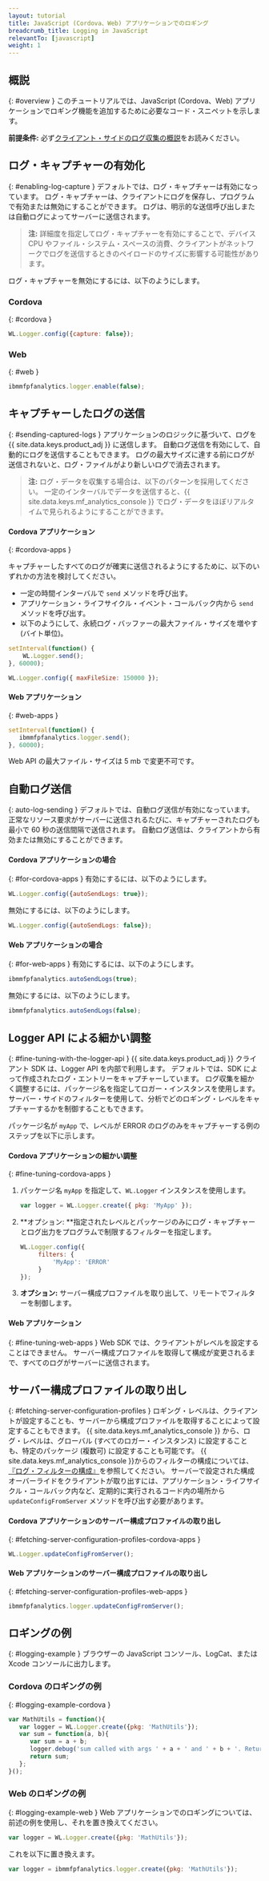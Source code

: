 ```yaml
---
layout: tutorial
title: JavaScript (Cordova、Web) アプリケーションでのロギング
breadcrumb_title: Logging in JavaScript
relevantTo: [javascript]
weight: 1
---
```

<!-- NLS_CHARSET=UTF-8 -->
## 概説
{: #overview }
このチュートリアルでは、JavaScript (Cordova、Web) アプリケーションでロギング機能を追加するために必要なコード・スニペットを示します。

**前提条件:** 必ず[クライアント・サイドのログ収集の概説](../)をお読みください。

## ログ・キャプチャーの有効化
{: #enabling-log-capture }
デフォルトでは、ログ・キャプチャーは有効になっています。 ログ・キャプチャーは、クライアントにログを保存し、プログラムで有効または無効にすることができます。 ログは、明示的な送信呼び出しまたは自動ログによってサーバーに送信されます。

> **注:** 詳細度を指定してログ・キャプチャーを有効にすることで、デバイス CPU やファイル・システム・スペースの消費、クライアントがネットワークでログを送信するときのペイロードのサイズに影響する可能性があります。

ログ・キャプチャーを無効にするには、以下のようにします。

### Cordova
{: #cordova }
```javascript
WL.Logger.config({capture: false});
```

### Web
{: #web }
```javascript
ibmmfpfanalytics.logger.enable(false);
```

## キャプチャーしたログの送信
{: #sending-captured-logs }
アプリケーションのロジックに基づいて、ログを {{ site.data.keys.product_adj }} に送信します。 自動ログ送信を有効にして、自動的にログを送信することもできます。 ログの最大サイズに達する前にログが送信されないと、ログ・ファイルがより新しいログで消去されます。

> **注:** ログ・データを収集する場合は、以下のパターンを採用してください。 一定のインターバルでデータを送信すると、{{ site.data.keys.mf_analytics_console }} でログ・データをほぼリアルタイムで見られるようにすることができます。

#### Cordova アプリケーション
{: #cordova-apps }

キャプチャーしたすべてのログが確実に送信されるようにするために、以下のいずれかの方法を検討してください。

* 一定の時間インターバルで `send` メソッドを呼び出す。
* アプリケーション・ライフサイクル・イベント・コールバック内から `send` メソッドを呼び出す。
* 以下のようにして、永続ログ・バッファーの最大ファイル・サイズを増やす (バイト単位)。
```javascript
setInterval(function() {
    WL.Logger.send();
}, 60000);
```

```javascript
WL.Logger.config({ maxFileSize: 150000 });
```

#### Web アプリケーション
{: #web-apps }

```javascript
setInterval(function() {
   ibmmfpfanalytics.logger.send();
}, 60000);
```

Web API の最大ファイル・サイズは 5 mb で変更不可です。

## 自動ログ送信
{: auto-log-sending }
デフォルトでは、自動ログ送信が有効になっています。 正常なリソース要求がサーバーに送信されるたびに、キャプチャーされたログも最小で 60 秒の送信間隔で送信されます。 自動ログ送信は、クライアントから有効または無効にすることができます。 

#### Cordova アプリケーションの場合
{: #for-cordova-apps }
有効にするには、以下のようにします。

```javascript
WL.Logger.config({autoSendLogs: true});
```

無効にするには、以下のようにします。

```javascript
WL.Logger.config({autoSendLogs: false});
```

#### Web アプリケーションの場合
{: #for-web-apps }
有効にするには、以下のようにします。

```javascript
ibmmfpfanalytics.autoSendLogs(true);
```

無効にするには、以下のようにします。

```javascript
ibmmfpfanalytics.autoSendLogs(false);
```

## Logger API による細かい調整
{: #fine-tuning-with-the-logger-api }
{{ site.data.keys.product_adj }} クライアント SDK は、Logger API を内部で利用します。 デフォルトでは、SDK によって作成されたログ・エントリーをキャプチャーしています。 ログ収集を細かく調整するには、パッケージ名を指定してロガー・インスタンスを使用します。 サーバー・サイドのフィルターを使用して、分析でどのロギング・レベルをキャプチャーするかを制御することもできます。

パッケージ名が `myApp` で、レベルが ERROR のログのみをキャプチャーする例のステップを以下に示します。

#### Cordova アプリケーションの細かい調整
{: #fine-tuning-cordova-apps }
1. パッケージ名 `myApp` を指定して、`WL.Logger` インスタンスを使用します。

   ```javascript
   var logger = WL.Logger.create({ pkg: 'MyApp' });
   ```

2. **オプション: **指定されたレベルとパッケージのみにログ・キャプチャーとログ出力をプログラムで制限するフィルターを指定します。

   ```javascript
   WL.Logger.config({
        filters: {
            'MyApp': 'ERROR'
        }
   });
   ```

3. **オプション:** サーバー構成プロファイルを取り出して、リモートでフィルターを制御します。

#### Web アプリケーション
{: #fine-tuning-web-apps }
Web SDK では、クライアントがレベルを設定することはできません。 サーバー構成プロファイルを取得して構成が変更されるまで、すべてのログがサーバーに送信されます。

## サーバー構成プロファイルの取り出し
{: #fetching-server-configuration-profiles }
ロギング・レベルは、クライアントが設定することも、サーバーから構成プロファイルを取得することによって設定することもできます。 {{ site.data.keys.mf_analytics_console }} から、ログ・レベルは、グローバル (すべてのロガー・インスタンス) に設定することも、特定のパッケージ (複数可) に設定することも可能です。 {{ site.data.keys.mf_analytics_console }}からのフィルターの構成については、[『ログ・フィルターの構成』](../../../analytics/console/log-filters/)を参照してください。  サーバーで設定された構成オーバーライドをクライアントが取り出すには、アプリケーション・ライフサイクル・コールバック内など、定期的に実行されるコード内の場所から `updateConfigFromServer` メソッドを呼び出す必要があります。

#### Cordova アプリケーションのサーバー構成プロファイルの取り出し
{: #fetching-server-configuration-profiles-cordova-apps }

```javascript
WL.Logger.updateConfigFromServer();
```

#### Web アプリケーションのサーバー構成プロファイルの取り出し
{: #fetching-server-configuration-profiles-web-apps }

```javascript
ibmmfpfanalytics.logger.updateConfigFromServer();
```

## ロギングの例
{: #logging-example }
ブラウザーの JavaScript コンソール、LogCat、または Xcode コンソールに出力します。

### Cordova のロギングの例
{: #logging-example-cordova }

```javascript
var MathUtils = function(){
   var logger = WL.Logger.create({pkg: 'MathUtils'});
   var sum = function(a, b){
      var sum = a + b;
      logger.debug('sum called with args ' + a + ' and ' + b + '. Returning ' + sum);
      return sum;
   };
}();
```

### Web のロギングの例
{: #logging-example-web }
Web アプリケーションでのロギングについては、前述の例を使用し、それを置き換えてください。

```javascript
var logger = WL.Logger.create({pkg: 'MathUtils'});
```

これを以下に置き換えます。

```javascript
var logger = ibmmfpfanalytics.logger.create({pkg: 'MathUtils'});
```
